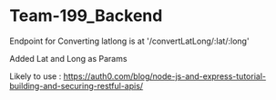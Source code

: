# Team-199_Backend
Endpoint for Converting latlong is at 
'/convertLatLong/:lat/:long'

Added Lat and Long as Params

Likely to use : https://auth0.com/blog/node-js-and-express-tutorial-building-and-securing-restful-apis/
